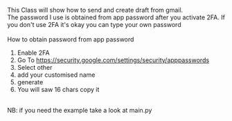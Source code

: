 This Class will show how to send and create draft from gmail.<br />
The password I use is obtained from app password after you activate 2FA. If you don't use 2FA it's okay you can type your own password<br />
<br />
How to obtain password from app password<br />
1. Enable 2FA<br />
2. Go To https://security.google.com/settings/security/apppasswords <br />
3. Select other<br />
4. add your customised name<br />
5. generate<br />
6. You will saw 16 chars copy it<br />
<br />
NB: if you need the example take a look at main.py
